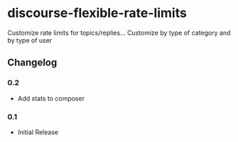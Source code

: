 # discourse-flexible-rate-limits
Customize rate limits for topics/replies... Customize by type of category and by type of user

## Changelog

### 0.2
- Add stats to composer

### 0.1
- Initial Release
